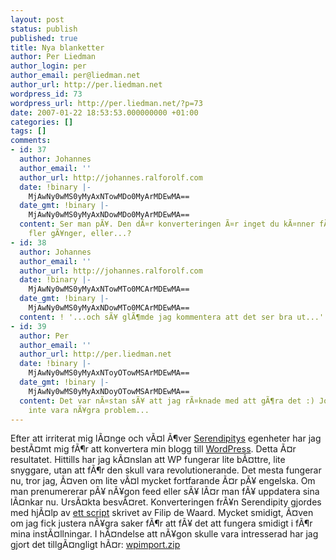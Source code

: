 ```yaml
---
layout: post
status: publish
published: true
title: Nya blanketter
author: Per Liedman
author_login: per
author_email: per@liedman.net
author_url: http://per.liedman.net
wordpress_id: 73
wordpress_url: http://per.liedman.net/?p=73
date: 2007-01-22 18:53:53.000000000 +01:00
categories: []
tags: []
comments:
- id: 37
  author: Johannes
  author_email: ''
  author_url: http://johannes.ralforolf.com
  date: !binary |-
    MjAwNy0wMS0yMyAxNTowMDo0MyArMDEwMA==
  date_gmt: !binary |-
    MjAwNy0wMS0yMyAxNDowMDo0MyArMDEwMA==
  content: Ser man pÃ¥. Den dÃ¤r konverteringen Ã¤r inget du kÃ¤nner fÃ¶r att gÃ¶ra
    fler gÃ¥nger, eller...?
- id: 38
  author: Johannes
  author_email: ''
  author_url: http://johannes.ralforolf.com
  date: !binary |-
    MjAwNy0wMS0yMyAxNTowMTo0MCArMDEwMA==
  date_gmt: !binary |-
    MjAwNy0wMS0yMyAxNDowMTo0MCArMDEwMA==
  content: ! '...och sÃ¥ glÃ¶mde jag kommentera att det ser bra ut...'
- id: 39
  author: Per
  author_email: ''
  author_url: http://per.liedman.net
  date: !binary |-
    MjAwNy0wMS0yMyAxNToyOTowMSArMDEwMA==
  date_gmt: !binary |-
    MjAwNy0wMS0yMyAxNDoyOTowMSArMDEwMA==
  content: Det var nÃ¤stan sÃ¥ att jag rÃ¤knade med att gÃ¶ra det :) Jo, det skall
    inte vara nÃ¥gra problem...
---
```

Efter att irriterat mig lÃ¤nge och vÃ¤l Ã¶ver <a href="http://www.s9y.org">Serendipitys</a> egenheter har jag bestÃ¤mt mig fÃ¶r att konvertera min blogg till <a href="http://www.wordpress.org">WordPress</a>. Detta Ã¤r resultatet. Hittills har jag kÃ¤nslan att WP fungerar lite bÃ¤ttre, lite snyggare, utan att fÃ¶r den skull vara revolutionerande. Det mesta fungerar nu, tror jag, Ã¤ven om lite vÃ¤l mycket fortfarande Ã¤r pÃ¥ engelska. Om man prenumererar pÃ¥ nÃ¥gon feed eller sÃ¥ lÃ¤r man fÃ¥ uppdatera sina lÃ¤nkar nu. UrsÃ¤kta besvÃ¤ret.
Konverteringen frÃ¥n Serendipity gjordes med hjÃ¤lp av <a href="http://www.filipdewaard.com/personal/long-time-no-see">ett script</a> skrivet av Filip de Waard. Mycket smidigt, Ã¤ven om jag fick justera nÃ¥gra saker fÃ¶r att fÃ¥ det att fungera smidigt i fÃ¶r mina instÃ¤llningar. I hÃ¤ndelse att nÃ¥gon skulle vara intresserad har jag gjort det tillgÃ¤ngligt hÃ¤r: <a title="wpimport.zip" rel="attachment" id="p78" href="http://per.liedman.net/?attachment_id=78">wpimport.zip</a>

